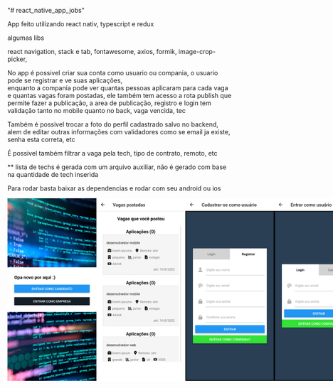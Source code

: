 "# react_native_app_jobs" 

App feito utilizando react nativ, typescript e redux

algumas libs

react navigation, stack e tab, fontawesome, axios, formik, image-crop-picker,

No app é possivel criar sua conta como usuario ou compania, o usuario pode se registrar e ve suas aplicações,</br>
enquanto a compania pode ver quantas pessoas aplicaram para cada vaga e quantas vagas foram postadas, ele também tem acesso a rota publish que permite fazer a publicação, a area de publicação, registro e login tem validação tanto no mobile quanto no back, vaga vencida, tec</br>

Também é possivel trocar a foto do perfil cadastrado salvo no backend, alem de editar outras informações com validadores como se email ja existe, senha esta correta, etc </br>

É possivel também filtrar a vaga pela tech, tipo de contrato, remoto, etc

** lista de techs é gerada com um arquivo auxiliar, não é gerado com base na quantidade de tech inserida</br>

Para rodar basta baixar as dependencias e rodar com seu android ou ios

<p align="center" width="700" style="display: flex; justify-content: space-between;">
<img src="home.png"  width="200"/> 
<img src="vagas_postadas.png"  width="200"/>
 <img src="tela_registro.png" width="200"> 
<img src="tela_login.png"  width="200"/> 
<img src="mudar_foto2.png"  width="200"/> 
<img src="mudar_foto.png"  width="200"/>  
<img src="lista.png"  width="200"/> 
<img src="filtrar_tech.png"  width="200"/> 
<img src="list_tech.png"  width="200"/> 
<img src="detalhe_vaga.png"  width="200"/> 
<img src="detalhe_vaga2.png"  width="200"/>  
<img src="dashardo_matching.png"  width="200"/>  
<img src="candidaturas.png"  width="200"/>  
<img src="aplicou_vaga.png"  width="200"/>  
<img src="vagas_postadas.png"  width="200"/>
</p>

 
 

